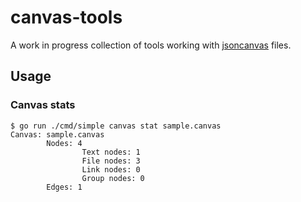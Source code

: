 # canvas-tools

A work in progress collection of tools working with [jsoncanvas](https://jsoncanvas.org/) files.

## Usage

### Canvas stats

```
$ go run ./cmd/simple canvas stat sample.canvas
Canvas: sample.canvas
        Nodes: 4
                Text nodes: 1
                File nodes: 3
                Link nodes: 0
                Group nodes: 0
        Edges: 1
```